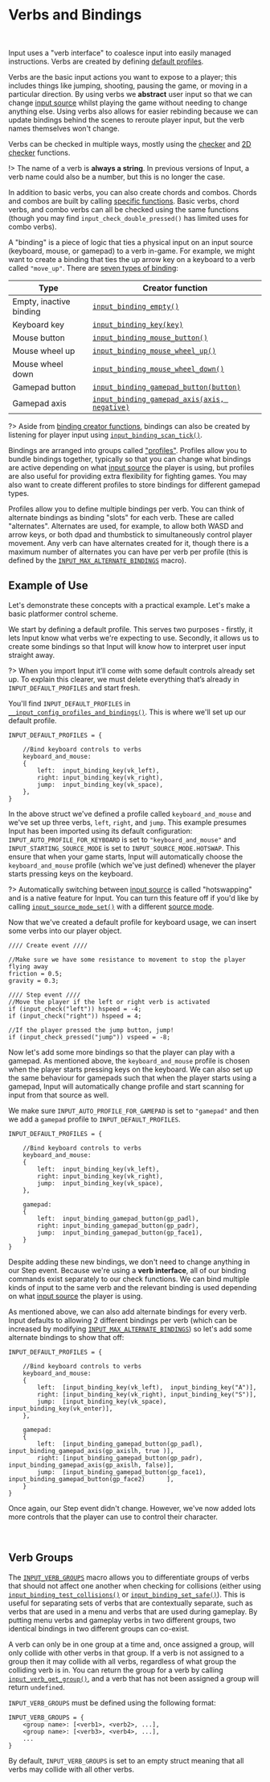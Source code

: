 # Verbs and Bindings

&nbsp;

Input uses a "verb interface" to coalesce input into easily managed instructions. Verbs are created by defining [default profiles](Profiles).

Verbs are the basic input actions you want to expose to a player; this includes things like jumping, shooting, pausing the game, or moving in a particular direction. By using verbs we **abstract** user input so that we can change [input source](Input-Sources) whilst playing the game without needing to change anything else. Using verbs also allows for easier rebinding because we can update bindings behind the scenes to reroute player input, but the verb names themselves won't change.

Verbs can be checked in multiple ways, mostly using the [checker](Functions-(Checkers)) and [2D checker](Functions-(2D-Checkers)) functions.

!> The name of a verb is **always a string**. In previous versions of Input, a verb name could also be a number, but this is no longer the case.

In addition to basic verbs, you can also create chords and combos. Chords and combos are built by calling [specific functions](Functions-(Extended-Verbs)). Basic verbs, chord verbs, and combo verbs can all be checked using the same functions (though you may find `input_check_double_pressed()` has limited uses for combo verbs).

A "binding" is a piece of logic that ties a physical input on an input source (keyboard, mouse, or gamepad) to a verb in-game. For example, we might want to create a binding that ties the up arrow key on a keyboard to a verb called `"move_up"`. There are [seven types of binding](Functions-(Binding-Creators)):

|Type                   |Creator function                                                                                                       |
|-----------------------|-----------------------------------------------------------------------------------------------------------------------|
|Empty, inactive binding|[`input_binding_empty()`](Functions-(Binding-Creators)?id=input_binding_gamepad_axisaxis-negative)                     |
|Keyboard key           |[`input_binding_key(key)`](Functions-(Binding-Creators)?id=input_binding_keykey)                                       |
|Mouse button           |[`input_binding_mouse_button()`](Functions-(Binding-Creators)?id=input_binding_mouse_buttonbutton)                     |
|Mouse wheel up         |[`input_binding_mouse_wheel_up()`](Functions-(Binding-Creators)?id=input_binding_mouse_wheel_up)                       |
|Mouse wheel down       |[`input_binding_mouse_wheel_down()`](Functions-(Binding-Creators)?id=input_binding_mouse_wheel_down)                   |
|Gamepad button         |[`input_binding_gamepad_button(button)`](Functions-(Binding-Creators)?id=input_binding_gamepad_buttonbutton)           |
|Gamepad axis           |[`input_binding_gamepad_axis(axis, negative)`](Functions-(Binding-Creators)?id=input_binding_gamepad_axisaxis-negative)|

?> Aside from [binding creator functions](Functions-(Binding-Creators)), bindings can also be created by listening for player input using [`input_binding_scan_tick()`](Functions-(Binding-Creators)?id=input_binding_scan_ticksource-playerindex).

Bindings are arranged into groups called ["profiles"](Profiles). Profiles allow you to bundle bindings together, typically so that you can change what bindings are active depending on what [input source](Input-Sources) the player is using, but profiles are also useful for providing extra flexibility for fighting games. You may also want to create different profiles to store bindings for different gamepad types.

Profiles allow you to define multiple bindings per verb. You can think of alternate bindings as binding "slots" for each verb. These are called "alternates". Alternates are used, for example, to allow both WASD and arrow keys, or both dpad and thumbstick to simultaneously control player movement. Any verb can have alternates created for it, though there is a maximum number of alternates you can have per verb per profile (this is defined by the [`INPUT_MAX_ALTERNATE_BINDINGS`](Configuration?id=profiles-and-bindings) macro).

## Example of Use

Let's demonstrate these concepts with a practical example. Let's make a basic platformer control scheme.

We start by defining a default profile. This serves two purposes - firstly, it lets Input know what verbs we're expecting to use. Secondly, it allows us to create some bindings so that Input will know how to interpret user input straight away.

?> When you import Input it’ll come with some default controls already set up. To explain this clearer, we must delete everything that’s already in `INPUT_DEFAULT_PROFILES` and start fresh.

You'll find `INPUT_DEFAULT_PROFILES` in [`__input_config_profiles_and_bindings()`](Configuration?id=profiles-and-bindings). This is where we'll set up our default profile.

```gml
INPUT_DEFAULT_PROFILES = {
    
    //Bind keyboard controls to verbs
    keyboard_and_mouse:
    {
        left:  input_binding_key(vk_left),
        right: input_binding_key(vk_right),
        jump:  input_binding_key(vk_space),
    },
}
```

In the above struct we've defined a profile called `keyboard_and_mouse` and we've set up three verbs, `left`, `right`, and `jump`. This example presumes Input has been imported using its default configuration: `INPUT_AUTO_PROFILE_FOR_KEYBOARD` is set to `"keyboard_and_mouse"` and `INPUT_STARTING_SOURCE_MODE` is set to `INPUT_SOURCE_MODE.HOTSWAP`. This ensure that when your game starts, Input will automatically choose the `keyboard_and_mouse` profile (which we've just defined) whenever the player starts pressing keys on the keyboard.

?> Automatically switching between [input source](Input-Source) is called "hotswapping" and is a native feature for Input. You can turn this feature off if you'd like by calling [`input_source_mode_set()`](Functions-(Sources)?id=input_source_mode_setmode) with a different [source mode](Input-Sources).

Now that we've created a default profile for keyboard usage, we can insert some verbs into our player object.

```gml
//// Create event ////

//Make sure we have some resistance to movement to stop the player flying away
friction = 0.5;
gravity = 0.3;

//// Step event ////
//Move the player if the left or right verb is activated
if (input_check("left")) hspeed = -4;
if (input_check("right")) hspeed = 4;

//If the player pressed the jump button, jump!
if (input_check_pressed("jump")) vspeed = -8;
```

Now let's add some more bindings so that the player can play with a gamepad. As mentioned above, the `keyboard_and_mouse` profile is chosen when the player starts pressing keys on the keyboard. We can also set up the same behaviour for gamepads such that when the player starts using a gamepad, Input will automatically change profile and start scanning for input from that source as well.

We make sure `INPUT_AUTO_PROFILE_FOR_GAMEPAD` is set to `"gamepad"` and then we add a `gamepad` profile to `INPUT_DEFAULT_PROFILES`.

```gml
INPUT_DEFAULT_PROFILES = {
    
    //Bind keyboard controls to verbs
    keyboard_and_mouse:
    {
        left:  input_binding_key(vk_left),
        right: input_binding_key(vk_right),
        jump:  input_binding_key(vk_space),
    },
	
	gamepad:
	{
        left:  input_binding_gamepad_button(gp_padl),
        right: input_binding_gamepad_button(gp_padr),
        jump:  input_binding_gamepad_button(gp_face1),
	}
}
```

Despite adding these new bindings, we don't need to change anything in our Step event. Because we're using a **verb interface**, all of our binding commands exist separately to our check functions. We can bind multiple kinds of input to the same verb and the relevant binding is used depending on what [input source](Input-Sources) the player is using.

As mentioned above, we can also add alternate bindings for every verb. Input defaults to allowing 2 different bindings per verb (which can be increased by modifying [`INPUT_MAX_ALTERNATE_BINDINGS`](Configuration?id=profiles-and-bindings)) so let's add some alternate bindings to show that off:

```gml
INPUT_DEFAULT_PROFILES = {
    
    //Bind keyboard controls to verbs
    keyboard_and_mouse:
    {
        left:  [input_binding_key(vk_left),  input_binding_key("A")],
        right: [input_binding_key(vk_right), input_binding_key("S")],
        jump:  [input_binding_key(vk_space), input_binding_key(vk_enter)],
    },
	
	gamepad:
	{
        left:  [input_binding_gamepad_button(gp_padl),  input_binding_gamepad_axis(gp_axislh, true )],
        right: [input_binding_gamepad_button(gp_padr),  input_binding_gamepad_axis(gp_axislh, false)],
        jump:  [input_binding_gamepad_button(gp_face1), input_binding_gamepad_button(gp_face2)      ],
	}
}
```

Once again, our Step event didn't change. However, we've now added lots more controls that the player can use to control their character.

&nbsp;

## Verb Groups

The [`INPUT_VERB_GROUPS`](Configuration?id=profiles-and-bindings) macro allows you to differentiate groups of verbs that should not affect one another when checking for collisions (either using [`input_binding_test_collisions()`](Functions-(Binding-Access)?id=input_binding_test_collisionsverb-binding-playerindex-profilename) or [`input_binding_set_safe()`](Functions-(Binding-Access)?id=input_binding_set_safeverb-binding-playerindex-alternate-profilename)). This is useful for separating sets of verbs that are contextually separate, such as verbs that are used in a menu and verbs that are used during gameplay. By putting menu verbs and gameplay verbs in two different groups, two identical bindings in two different groups can co-exist.

A verb can only be in one group at a time and, once assigned a group, will only collide with other verbs in that group. If a verb is not assigned to a group then it may collide with all verbs, regardless of what group the colliding verb is in. You can return the group for a verb by calling [`input_verb_get_group()`](Functions-(Other)?id=input_verb_get_groupverb), and a verb that has not been assigned a group will return `undefined`.

`INPUT_VERB_GROUPS` must be defined using the following format:
```
INPUT_VERB_GROUPS = {
    <group name>: [<verb1>, <verb2>, ...],
	<group name>: [<verb3>, <verb4>, ...],
	...
}
```

By default, `INPUT_VERB_GROUPS` is set to an empty struct meaning that all verbs may collide with all other verbs.